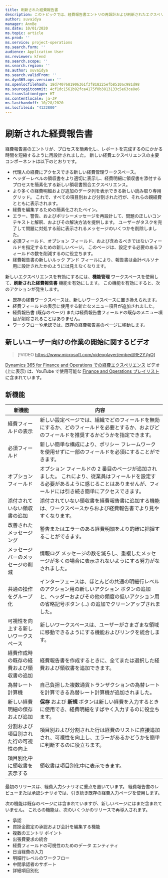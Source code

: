 ```yaml
---
title: 刷新された経費報告書
description: このトピックでは、経費報告書エントリの再設計および刷新されたエクスペリエンスに関する情報を提供します。
author: suvaidya
manager: AnnBe
ms.date: 10/01/2020
ms.topic: article
ms.prod: ''
ms.service: project-operations
ms.search.form: ''
audience: Application User
ms.reviewer: kfend
ms.search.scope: ''
ms.search.region: ''
ms.author: suvaidya
ms.search.validFrom: ''
ms.dyn365.ops.version: ''
ms.openlocfilehash: 18d7407681906361f3f818225efb8510ac981d98
ms.sourcegitcommit: 4cf1dc1561b92fca4175f0b3813133c5e63ce8e6
ms.translationtype: HT
ms.contentlocale: ja-JP
ms.lasthandoff: 10/28/2020
ms.locfileid: "4122800"
---
```

# <a name="expense-reports-reimagined"></a>刷新された経費報告書

経費報告書のエントリが、プロセスを簡素化し、レポートを完成するのにかかる時間を短縮するように再設計されました。 新しい経費エクスペリエンスの主要コンポーネントは以下のとおりです。

- 代理人の経費にアクセスできる新しい経費管理ワークスペース。
- ヘッダーレベルの領収書をより適切に表示し、経費明細に領収書を添付するプロセスを簡素化する新しい領収書照合エクスペリエンス。
- より多くの経費明細および追加のデータ列を表示できる新しい読み取り専用グリッド。 これで、すべての項目別および分割された行が、それらの親経費とともに表示されます。
- 経費を編集するための簡素化されたペイン。
- エラー、警告、およびポリシーメッセージを再設計して、問題の正しいコンテキストと解釈、およびその解決方法を提供します。 ユーザーがタスクを完了して問題に対処する前に表示されるメッセージのいくつかを削除しました。
- 必須フィールド、オプション フィールド、および含めるべきではないフィールドを指定するための新しいページ。 このページは、設定する必要のあるフィールドの数を削減するのに役立ちます。
- 経費報告書の新しいルック アンド フィールにより、報告書は会計ペルソナ用に設計されたかのようには見えなくなります。

新しいエクスペリエンスを有効にするには、**機能管理** ワークスペースを使用して、**刷新された経費報告書** 機能を有効にします。 この機能を有効にすると、次のアクションが発生します。

- 既存の経費ワークスペースは、新しいワークスペースに置き換えられます。
- 経費フィールドの表示に使用する新たなメニュー項目が追加されました。
- 経費報告書 (既存のページ) または経費報告書フィールドの既存のメニュー項目が削除されることはありません。
- ワークフローや承認では、既存の経費報告書のページに移動します。

## <a name="getting-started-video-for-new-users"></a>新しいユーザー向けの作業の開始に関するビデオ

> [!VIDEO https://www.microsoft.com/videoplayer/embed/RE2Y7gO]

[Dynamics 365 for Finance and Operations での経費エクスペリエンス](https://youtu.be/Ocy-MsTvEE0) ビデオ (上に表示) は、YouTube で使用可能な [Finance and Operations プレイリスト](https://www.youtube.com/playlist?list=PLcakwueIHoT_SYfIaPGoOhloFoCXiUSyW) に含まれています。

## <a name="new-features"></a>新機能

| 新機能 | 内容 |
|---|----|
| 経費フィールドの表示 | 新しい設定ページでは、組織でどのフィールドを無効にするか、どのフィールドを必要とするか、およびどのフィールドを推奨するかどうかを指定できます。 |
| 必須フィールド | 新しい簡単な構成により、ポリシー フレームワークを使用せずに一部のフィールドを必須にすることができます。 |
| オプション フィールド | オプション フィールドの 2 番目のページが追加されました。 これにより、従業員はフィールドを設定する必要があるように感じることはありませんが、フィールドには引き続き簡単にアクセスできます。 |
| 添付されていない領収書の追加 | 添付されていない領収書を経費報告書に追加する機能は、ワークスペースからおよび経費報告書でより見やすくなります。 |
| 改善されたメッセージング | 警告またはエラーのある経費明細をより的確に把握することができます。 |
| メッセージ バーのメッセージの削減| 情報ログ メッセージの数を減らし、重複したメッセージが多くの場合に表示されないようにする努力がなされました。 |
| 共通の操作をグループ化 | インターフェースは、ほとんどの共通の明細行レベルのアクション用の新しいアクション ボタンの追加と、ヘッダーおよびその他の頻度の低いアクション用の省略記号ボタン (...) の追加でクリーンアップされました。 |
| 可視性を向上する新しいワークスペース | 新しいワークスペースは、ユーザーがさまざまな領域に移動できるようにする機能およびリンクを統合します。 |
| 経費作成時の既存の経費および領収書の追加 | 経費報告書を作成するときに、全てまたは選択した経費および領収書を追加できます。 |
| 為替レート計算機 | 自己負担した複数通貨トランザクションの為替レートを計算できる為替レート計算機が追加されました。 |
| 新しい経費明細の保存および追加 | **保存** および **新規** ボタンは新しい経費を入力するときに使用でき、経費明細をすばやく入力するのに役立ちます。 |
| 分割および項目別された行の可視性の向上 | 項目別および分割された行は経費のリストに直接追加され、可視性を向上し、エラーがあるかどうかを簡単に判断するのに役立ちます。 |
| 項目別化中に領収書を表示する | 領収書は項目別化中に表示できます。 |

最初のリリースは、経費入力シナリオに重点を置いています。 経費報告書のレビューまたは承認シナリオでは、引き続き既存の経費入力ページを使用します。

次の機能は既存のページには含まれていますが、新しいページにはまだ含まれていません。 これらの機能は、次のいくつかのリリースで再導入されます。

- 承認
- 買掛金勘定の承認および会計を編集する機能
- 複数のエントリ ポイント
- 出張費要求の統合
- 経費フィールドの可視性のためのデータ エンティティ
- 日当経費の入力
- 明細行レベルのワークフロー
- 中間承認者のサポート
- 詳細項目別化
